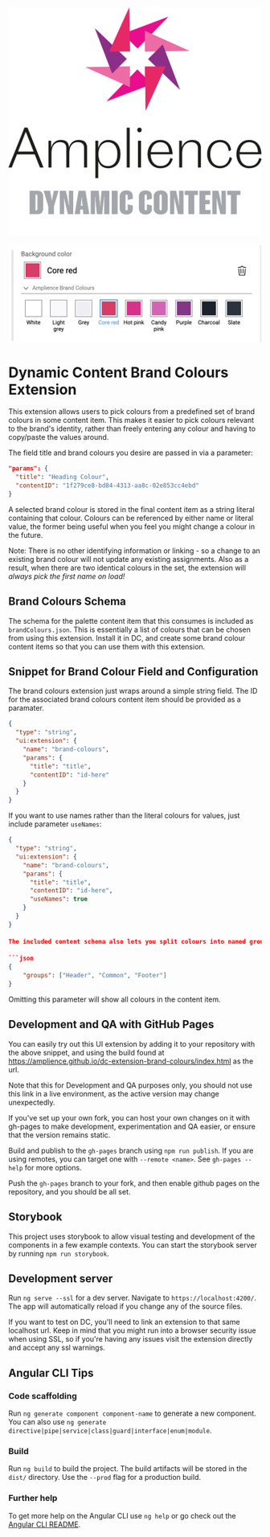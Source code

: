 [![Amplience Dynamic Content](media/header.png)](https://amplience.com/dynamic-content)

![Dynamic Content Brand Colours Extension](media/screenshot.png)

# Dynamic Content Brand Colours Extension

This extension allows users to pick colours from a predefined set of brand colours in some content item. This makes it easier to pick colours relevant to the brand's identity, rather than freely entering any colour and having to copy/paste the values around.

The field title and brand colours you desire are passed in via a parameter:

```json
"params": {
  "title": "Heading Colour",
  "contentID": "1f279ce8-bd84-4313-aa8c-02e853cc4ebd"
}
```

A selected brand colour is stored in the final content item as a string literal containing that colour. Colours can be referenced by either name or literal value, the former being useful when you feel you might change a colour in the future. 

Note: There is no other identifying information or linking - so a change to an existing brand colour will not update any existing assignments. Also as a result, when there are two identical colours in the set, the extension will *always pick the first name on load!*

## Brand Colours Schema

The schema for the palette content item that this consumes is included as `brandColours.json`. This is essentially a list of colours that can be chosen from using this extension. Install it in DC, and create some brand colour content items so that you can use them with this extension.

## Snippet for Brand Colour Field and Configuration

The brand colours extension just wraps around a simple string field. The ID for the associated brand colours content item should be provided as a paramater.

```json
{
  "type": "string",
  "ui:extension": {
    "name": "brand-colours",
    "params": {
      "title": "title",
      "contentID": "id-here"
    }
  }
}
```

If you want to use names rather than the literal colours for values, just include parameter `useNames`:

```json
{
  "type": "string",
  "ui:extension": {
    "name": "brand-colours",
    "params": {
      "title": "title",
      "contentID": "id-here",
      "useNames": true
    }
  }
}

The included content schema also lets you split colours into named groups. You can pass in a paramater to select a selection of groups to display the colours for:

```json
{
    "groups": ["Header", "Common", "Footer"]
}
```

Omitting this parameter will show all colours in the content item.

## Development and QA with GitHub Pages

You can easily try out this UI extension by adding it to your repository with the above snippet, and using the build found at https://amplience.github.io/dc-extension-brand-colours/index.html as the url.

Note that this for Development and QA purposes only, you should not use this link in a live environment, as the active version may change unexpectedly.

If you've set up your own fork, you can host your own changes on it with gh-pages to make development, experimentation and QA easier, or ensure that the version remains static.

Build and publish to the `gh-pages` branch using `npm run publish`. If you are using remotes, you can target one with `--remote <name>`. See `gh-pages --help` for more options.

Push the `gh-pages` branch to your fork, and then enable github pages on the repository, and you should be all set.

## Storybook

This project uses storybook to allow visual testing and development of the components in a few example contexts. You can start the storybook server by running `npm run storybook`.

## Development server

Run `ng serve --ssl` for a dev server. Navigate to `https://localhost:4200/`. The app will automatically reload if you change any of the source files.

If you want to test on DC, you'll need to link an extension to that same localhost url. Keep in mind that you might run into a browser security issue when using SSL, so if you're having any issues visit the extension directly and accept any ssl warnings.

## Angular CLI Tips

### Code scaffolding

Run `ng generate component component-name` to generate a new component. You can also use `ng generate directive|pipe|service|class|guard|interface|enum|module`.

### Build

Run `ng build` to build the project. The build artifacts will be stored in the `dist/` directory. Use the `--prod` flag for a production build.

### Further help

To get more help on the Angular CLI use `ng help` or go check out the [Angular CLI README](https://github.com/angular/angular-cli/blob/master/README.md).
